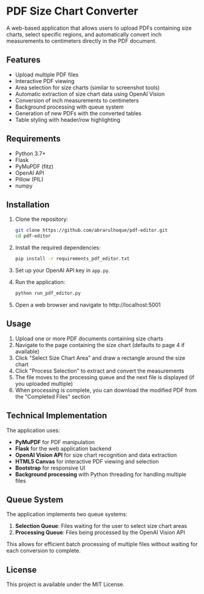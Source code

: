 # PDF Size Chart Converter

A web-based application that allows users to upload PDFs containing size charts, select specific regions, and automatically convert inch measurements to centimeters directly in the PDF document.

## Features

- Upload multiple PDF files
- Interactive PDF viewing
- Area selection for size charts (similar to screenshot tools)
- Automatic extraction of size chart data using OpenAI Vision
- Conversion of inch measurements to centimeters
- Background processing with queue system
- Generation of new PDFs with the converted tables
- Table styling with header/row highlighting

## Requirements

- Python 3.7+
- Flask
- PyMuPDF (fitz)
- OpenAI API
- Pillow (PIL)
- numpy

## Installation

1. Clone the repository:

   ```bash
   git clone https://github.com/abrarulhoque/pdf-editor.git
   cd pdf-editor
   ```

2. Install the required dependencies:

   ```bash
   pip install -r requirements_pdf_editor.txt
   ```

3. Set up your OpenAI API key in `app.py`.

4. Run the application:

   ```bash
   python run_pdf_editor.py
   ```

5. Open a web browser and navigate to http://localhost:5001

## Usage

1. Upload one or more PDF documents containing size charts
2. Navigate to the page containing the size chart (defaults to page 4 if available)
3. Click "Select Size Chart Area" and draw a rectangle around the size chart
4. Click "Process Selection" to extract and convert the measurements
5. The file moves to the processing queue and the next file is displayed (if you uploaded multiple)
6. When processing is complete, you can download the modified PDF from the "Completed Files" section

## Technical Implementation

The application uses:

- **PyMuPDF** for PDF manipulation
- **Flask** for the web application backend
- **OpenAI Vision API** for size chart recognition and data extraction
- **HTML5 Canvas** for interactive PDF viewing and selection
- **Bootstrap** for responsive UI
- **Background processing** with Python threading for handling multiple files

## Queue System

The application implements two queue systems:

1. **Selection Queue**: Files waiting for the user to select size chart areas
2. **Processing Queue**: Files being processed by the OpenAI Vision API

This allows for efficient batch processing of multiple files without waiting for each conversion to complete.

## License

This project is available under the MIT License.
